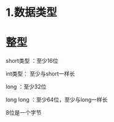 # 1.数据类型

# 整型

short类型 ：至少16位

int类型： 至少与short一样长

long ：至少32位

long long ：至少64位，至少与long一样长

8位是一个字节



